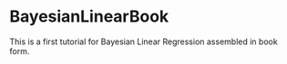 # BayesianLinearBook

This is a first tutorial for Bayesian Linear Regression assembled in book form.

